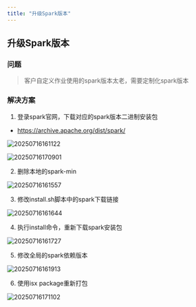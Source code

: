 ```yaml
---
title: "升级Spark版本"
---
```


## 升级Spark版本

### 问题

> 客户自定义作业使用的spark版本太老，需要定制化spark版本

### 解决方案

1. 登录spark官网，下载对应的spark版本二进制安装包

- https://archive.apache.org/dist/spark/

![20250716161122](https://img.isxcode.com/picgo/20250716161122.png)

![20250716170901](https://img.isxcode.com/picgo/20250716170901.png)

2. 删除本地的spark-min

![20250716161557](https://img.isxcode.com/picgo/20250716161557.png)

3. 修改install.sh脚本中的spark下载链接

![20250716161644](https://img.isxcode.com/picgo/20250716161644.png)

4. 执行install命令，重新下载spark安装包

![20250716161727](https://img.isxcode.com/picgo/20250716161727.png)

5. 修改全局的spark依赖版本

![20250716161913](https://img.isxcode.com/picgo/20250716161913.png)

6. 使用isx package重新打包

![20250716171102](https://img.isxcode.com/picgo/20250716171102.png)